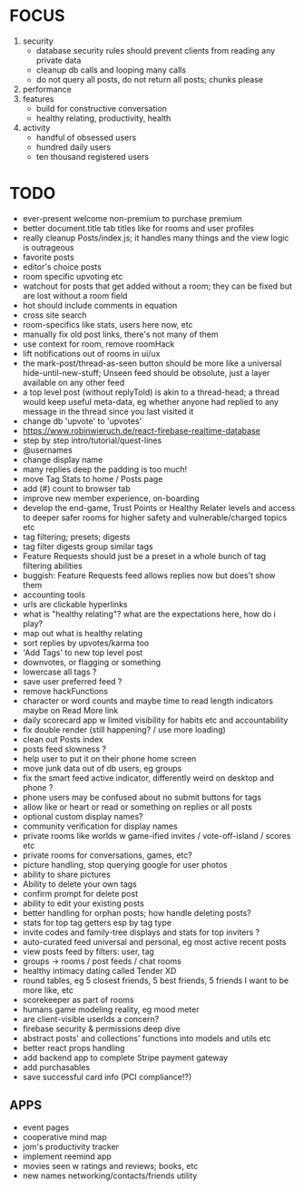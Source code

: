 # FOCUS

1. security
   - database security rules should prevent clients from reading any private data
   - cleanup db calls and looping many calls
   - do not query all posts, do not return all posts; chunks please
2. performance
3. features
   - build for constructive conversation
   - healthy relating, productivity, health
4. activity
   - handful of obsessed users
   - hundred daily users
   - ten thousand registered users

# TODO

- ever-present welcome non-premium to purchase premium
- better document.title tab titles like for rooms and user profiles
- really cleanup Posts/index.js; it handles many things and the view logic is outrageous
- favorite posts
- editor's choice posts
- room specific upvoting etc
- watchout for posts that get added without a room; they can be fixed but are lost without a room field
- hot should include comments in equation
- cross site search
- room-specifics like stats, users here now, etc
- manually fix old post links, there's not many of them
- use context for room, remove roomHack
- lift notifications out of rooms in ui/ux
- the mark-post/thread-as-seen button should be more like a universal hide-until-new-stuff; Unseen feed should be obsolute, just a layer available on any other feed
- a top level post (without replyToId) is akin to a thread-head; a thread would keep useful meta-data, eg whether anyone had replied to any message in the thread since you last visited it
- change db 'upvote' to 'upvotes'
- https://www.robinwieruch.de/react-firebase-realtime-database
- step by step intro/tutorial/quest-lines
- @usernames
- change display name
- many replies deep the padding is too much!
- move Tag Stats to home / Posts page
- add (#) count to browser tab
- improve new member experience, on-boarding
- develop the end-game, Trust Points or Healthy Relater levels and access to deeper safer rooms for higher safety and vulnerable/charged topics etc
- tag filtering; presets; digests
- tag filter digests group similar tags
- Feature Requests should just be a preset in a whole bunch of tag filtering abilities
- buggish: Feature Requests feed allows replies now but does't show them
- accounting tools
- urls are clickable hyperlinks
- what is "healthy relating"? what are the expectations here, how do i play?
- map out what is healthy relating
- sort replies by upvotes/karma too
- 'Add Tags' to new top level post
- downvotes, or flagging or something
- lowercase all tags ?
- save user preferred feed ?
- remove hackFunctions
- character or word counts and maybe time to read length indicators maybe on Read More link
- daily scorecard app w limited visibility for habits etc and accountability
- fix double render (still happening? / use more loading)
- clean out Posts index
- posts feed slowness ?
- help user to put it on their phone home screen
- move junk data out of db users, eg groups
- fix the smart feed active indicator, differently weird on desktop and phone ?
- phone users may be confused about no submit buttons for tags
- allow like or heart or read or something on replies or all posts
- optional custom display names?
- community verification for display names
- private rooms like worlds w game-ified invites / vote-off-island / scores etc
- private rooms for conversations, games, etc?
- picture handling, stop querying google for user photos
- ability to share pictures
- Ability to delete your own tags
- confirm prompt for delete post
- ability to edit your existing posts
- better handling for orphan posts; how handle deleting posts?
- stats for top tag getters esp by tag type
- invite codes and family-tree displays and stats for top inviters ?
- auto-curated feed universal and personal, eg most active recent posts
- view posts feed by filters: user, tag
- groups -> rooms / post feeds / chat rooms
- healthy intimacy dating called Tender XD
- round tables, eg 5 closest friends, 5 best friends, 5 friends I want to be more like, etc
- scorekeeper as part of rooms
- humans game modeling reality, eg mood meter
- are client-visible userIds a concern?
- firebase security & permissions deep dive
- abstract posts' and collections' functions into models and utils etc
- better react props handling
- add backend app to complete Stripe payment gateway
- add purchasables
- save successful card info (PCI compliance!?)

## APPS

- event pages
- cooperative mind map
- jom's productivity tracker
- implement reemind app
- movies seen w ratings and reviews; books, etc
- new names networking/contacts/friends utility
